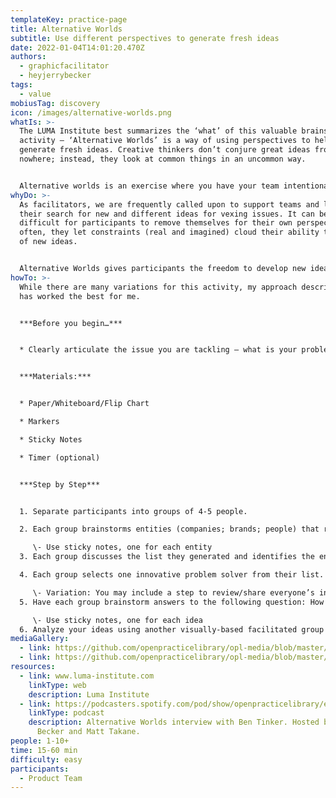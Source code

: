 ```yaml
---
templateKey: practice-page
title: Alternative Worlds
subtitle: Use different perspectives to generate fresh ideas
date: 2022-01-04T14:01:20.470Z
authors:
  - graphicfacilitator
  - heyjerrybecker
tags:
  - value
mobiusTag: discovery
icon: /images/alternative-worlds.png
whatIs: >-
  The LUMA Institute best summarizes the ‘what’ of this valuable brainstorming
  activity – ‘Alternative Worlds’ is a way of using perspectives to help
  generate fresh ideas. Creative thinkers don’t conjure great ideas from
  nowhere; instead, they look at common things in an uncommon way.


  Alternative worlds is an exercise where you have your team intentionally solve a problem from a different point of view (a famous person, another individual, a creative organization, etc). It helps teams break down mental barriers to solving a problem within their personal context and opens up new possibilities for great ideas.
whyDo: >-
  As facilitators, we are frequently called upon to support teams and leaders in
  their search for new and different ideas for vexing issues. It can be
  difficult for participants to remove themselves for their own perspectives –
  often, they let constraints (real and imagined) cloud their ability to think
  of new ideas.


  Alternative Worlds gives participants the freedom to develop new ideas.
howTo: >-
  While there are many variations for this activity, my approach described below
  has worked the best for me.


  ***Before you begin…***


  * Clearly articulate the issue you are tackling – what is your problem statement?


  ***Materials:***


  * Paper/Whiteboard/Flip Chart

  * Markers

  * Sticky Notes

  * Timer (optional)


  ***Step by Step***


  1. Separate participants into groups of 4-5 people.

  2. Each group brainstorms entities (companies; brands; people) that represent innovative problem solvers.

     \- Use sticky notes, one for each entity
  3. Each group discusses the list they generated and identifies the entities known to everyone in the group.

  4. Each group selects one innovative problem solver from their list.

     \- Variation: You may include a step to review/share everyone’s inspirations to ensure no two groups use the same inspiration.
  5. Have each group brainstorm answers to the following question: How would \_\_\_\_\_\_\_\_ solve our problem statement?

     \- Use sticky notes, one for each idea
  6. Analyze your ideas using another visually-based facilitated group process (like [affinity mapping](https://openpracticelibrary.com/practice/affinity-mapping/) or [impact/effort prioritization](https://openpracticelibrary.com/practice/impact-effort-prioritization-matrix/))
mediaGallery:
  - link: https://github.com/openpracticelibrary/opl-media/blob/master/Alternative%20Worlds.png?raw=true
  - link: https://github.com/openpracticelibrary/opl-media/blob/master/Alternative%20Worlds%202.png?raw=true
resources:
  - link: www.luma-institute.com
    linkType: web
    description: Luma Institute
  - link: https://podcasters.spotify.com/pod/show/openpracticelibrary/episodes/Alternative-Worlds-w-Ben-Tinker---and-what-the-heck-is-a-Graphic-Facilitator-e17o2bf
    linkType: podcast
    description: Alternative Worlds interview with Ben Tinker. Hosted by Jerry
      Becker and Matt Takane.
people: 1-10+
time: 15-60 min
difficulty: easy
participants:
  - Product Team
---
```

